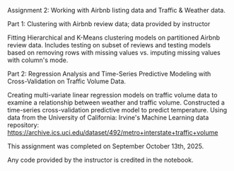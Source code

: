 Assignment 2: Working with Airbnb listing data and Traffic & Weather data.

Part 1: Clustering with Airbnb review data; data provided by instructor

Fitting Hierarchical and K-Means clustering models on partitioned Airbnb review data. Includes testing on subset of reviews and testing models based on removing rows with missing values vs. imputing missing values with column's mode.

Part 2: Regression Analysis and Time-Series Predictive Modeling with Cross-Validation on Traffic Volume Data.

Creating multi-variate linear regression models on traffic volume data to examine a relationship between weather and traffic volume. Constructed a time-series cross-validation predictive model to predict temperature.
Using data from the University of California: Irvine's Machine Learning data repository: https://archive.ics.uci.edu/dataset/492/metro+interstate+traffic+volume

This assignment was completed on September October 13th, 2025.

Any code provided by the instructor is credited in the notebook.

